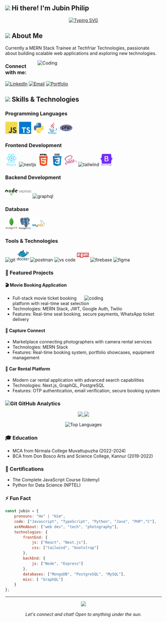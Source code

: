 ## <img src="https://media.giphy.com/media/hvRJCLFzcasrR4ia7z/giphy.gif" width="35"> Hi there! I'm Jubin Philip

<p align="center">
<a href="https://git.io/typing-svg"><img src="https://readme-typing-svg.demolab.com?font=Fira+Code&pause=1000&center=true&width=435&lines=Full+Stack+Developer+in+Training;MERN+Stack+Enthusiast;Always+learning+new+things" alt="Typing SVG" /></a>
</p>

## <img src="https://media.giphy.com/media/iY8CRBdQXODJSCERIr/giphy.gif" width="30"> About Me

Currently a MERN Stack Trainee at Techfriar Technologies, passionate about building scalable web applications and exploring new technologies.

<img align="right" alt="Coding" width="400" src="https://user-images.githubusercontent.com/74038190/229223263-cf2e4b07-2615-4f87-9c38-e37600f8381a.gif">
<h3 align="left">Connect with me:</h3>
<p align="left">
  <a href="https://www.linkedin.com/in/jubin-philip" target="blank"><img align="center" src="https://raw.githubusercontent.com/rahuldkjain/github-profile-readme-generator/master/src/images/icons/Social/linked-in-alt.svg" alt="LinkedIn" height="30" width="40" /></a>
  <a href="mailto:jubinphilip25@gmail.com"><img align="center" src="https://upload.wikimedia.org/wikipedia/commons/4/4e/Gmail_Icon.png" alt="Email" height="30" width="40" /></a>
  <a href="https://jubinphilip.netlify.app" target="blank"><img align="center" src="https://img.icons8.com/ios-filled/50/ffffff/globe--v1.png" alt="Portfolio" height="30" width="40" /></a>
</p>





## <img src="https://media2.giphy.com/media/QssGEmpkyEOhBCb7e1/giphy.gif?cid=ecf05e47a0n3gi1bfqntqmob8g9aid1oyj2wr3ds3mg700bl&rid=giphy.gif" width="40"> Skills & Technologies

### Programming Languages
<p align="left">
  <img src="https://raw.githubusercontent.com/devicons/devicon/master/icons/javascript/javascript-original.svg" alt="javascript" width="40" height="40"/>
  <img src="https://raw.githubusercontent.com/devicons/devicon/master/icons/typescript/typescript-original.svg" alt="typescript" width="40" height="40"/>
  <img src="https://raw.githubusercontent.com/devicons/devicon/master/icons/python/python-original.svg" alt="python" width="40" height="40"/>
  <img src="https://raw.githubusercontent.com/devicons/devicon/master/icons/java/java-original.svg" alt="java" width="40" height="40"/>
  <img src="https://raw.githubusercontent.com/devicons/devicon/master/icons/php/php-original.svg" alt="php" width="40" height="40"/>
</p>

### Frontend Development
<p align="left">
  <img src="https://raw.githubusercontent.com/devicons/devicon/master/icons/react/react-original-wordmark.svg" alt="react" width="40" height="40"/>
  <img src="https://cdn.worldvectorlogo.com/logos/nextjs-2.svg" alt="nextjs" width="40" height="40"/>
  <img src="https://raw.githubusercontent.com/devicons/devicon/master/icons/html5/html5-original-wordmark.svg" alt="html5" width="40" height="40"/>
  <img src="https://raw.githubusercontent.com/devicons/devicon/master/icons/css3/css3-original-wordmark.svg" alt="css3" width="40" height="40"/>
  <img src="https://raw.githubusercontent.com/devicons/devicon/master/icons/sass/sass-original.svg" alt="sass" width="40" height="40"/>
  <img src="https://www.vectorlogo.zone/logos/tailwindcss/tailwindcss-icon.svg" alt="tailwind" width="40" height="40"/>
  <img src="https://raw.githubusercontent.com/devicons/devicon/master/icons/bootstrap/bootstrap-plain-wordmark.svg" alt="bootstrap" width="40" height="40"/>
</p>

### Backend Development
<p align="left">
  <img src="https://raw.githubusercontent.com/devicons/devicon/master/icons/nodejs/nodejs-original-wordmark.svg" alt="nodejs" width="40" height="40"/>
  <img src="https://raw.githubusercontent.com/devicons/devicon/master/icons/express/express-original-wordmark.svg" alt="express" width="40" height="40"/>
  <img src="https://www.vectorlogo.zone/logos/graphql/graphql-icon.svg" alt="graphql" width="40" height="40"/>
</p>

### Database
<p align="left">
  <img src="https://raw.githubusercontent.com/devicons/devicon/master/icons/mongodb/mongodb-original-wordmark.svg" alt="mongodb" width="40" height="40"/>
  <img src="https://raw.githubusercontent.com/devicons/devicon/master/icons/postgresql/postgresql-original-wordmark.svg" alt="postgresql" width="40" height="40"/>
  <img src="https://raw.githubusercontent.com/devicons/devicon/master/icons/mysql/mysql-original-wordmark.svg" alt="mysql" width="40" height="40"/>
</p>

### Tools & Technologies
<p align="left">
  <img src="https://www.vectorlogo.zone/logos/git-scm/git-scm-icon.svg" alt="git" width="40" height="40"/>
  <img src="https://raw.githubusercontent.com/devicons/devicon/master/icons/docker/docker-original-wordmark.svg" alt="docker" width="40" height="40"/>
  <img src="https://www.vectorlogo.zone/logos/getpostman/getpostman-icon.svg" alt="postman" width="40" height="40"/>
  <img src="https://www.vectorlogo.zone/logos/visualstudio_code/visualstudio_code-icon.svg" alt="vs code" width="40" height="40"/>
  <img src="https://raw.githubusercontent.com/devicons/devicon/master/icons/npm/npm-original-wordmark.svg" alt="npm" width="40" height="40"/>
  <img src="https://www.vectorlogo.zone/logos/firebase/firebase-icon.svg" alt="firebase" width="40" height="40"/>
  <img src="https://www.vectorlogo.zone/logos/figma/figma-icon.svg" alt="figma" width="40" height="40"/>
</p>

### 🚀 Featured Projects

#### 🎬 Movie Booking Application
<img align="right" alt="coding" width="250" src="https://cdn.dribbble.com/users/1162077/screenshots/3848914/programmer.gif">

- Full-stack movie ticket booking platform with real-time seat selection
- Technologies: MERN Stack, JWT, Google Auth, Twilio
- Features: Real-time seat booking, secure payments, WhatsApp ticket delivery

#### 📸 Capture Connect
- Marketplace connecting photographers with camera rental services
- Technologies: MERN Stack
- Features: Real-time booking system, portfolio showcases, equipment management

#### 🚗 Car Rental Platform
- Modern car rental application with advanced search capabilities
- Technologies: Next.js, GraphQL, PostgreSQL
- Features: OTP authentication, email verification, secure booking system

### <img src="https://media.giphy.com/media/W5eoZHPpUx9sapR0eu/giphy.gif" width="30px" alt="Git"/> GitHub Analytics

<p align="center">
<a href="https://github.com/jubinphilip">
  <img height="180em" src="https://github-readme-stats.vercel.app/api?username=jubinphilip&show_icons=true&theme=radical"/>
  <img height="180em" src="https://github-readme-streak-stats.herokuapp.com/?user=jubinphilip&theme=radical"/>
</a>
</p>

<p align="center">
  <img src="https://github-readme-stats.vercel.app/api/top-langs/?username=jubinphilip&layout=compact&theme=radical" alt="Top Languages" />
</p>

### 🎓 Education
- MCA from Nirmala College Muvattupuzha (2022-2024)
- BCA from Don Bosco Arts and Science College, Kannur (2019-2022)

### 📜 Certifications
- The Complete JavaScript Course (Udemy)
- Python for Data Science (NPTEL)

### ⚡ Fun Fact

```javascript
const jubin = {
    pronouns: "He" | "Him",
    code: ["Javascript", "TypeScript", "Python", "Java", "PHP","C"],
    askMeAbout: ["web dev", "tech", "photography"],
    technologies: {
        frontEnd: {
            js: ["React", "Next.js"],
            css: ["tailwind", "bootstrap"]
        },
        backEnd: {
            js: ["Node", "Express"]
        },
        databases: ["MongoDB", "PostgreSQL", "MySQL"],
        misc: [ "GraphQL"]
    }
};
```

---
<p align="center">
  <img src="https://raw.githubusercontent.com/Trilokia/Trilokia/379277808c61ef204768a61bbc5d25bc7798ccf1/bottom_header.svg" />
</p>

<p align="center">
  <i>Let's connect and chat! Open to anything under the sun.</i>
</p>
